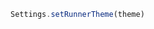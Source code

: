 <!--TITLE:Settings.setRunnerTheme()-->
<!--ABOUT:Upspark's Settings API module.-->

```javascript
Settings.setRunnerTheme(theme)
```